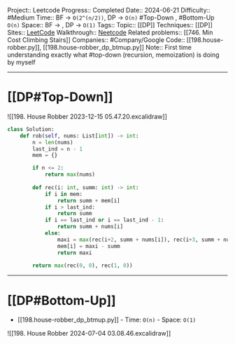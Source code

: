 Project:: Leetcode
Progress:: Completed
Date:: 2024-06-21
Difficulty:: #Medium
Time:: BF -> `O(2^(n/2))`, DP -> `O(n)` #Top-Down , #Bottom-Up `O(n)`
Space:: BF -> , DP -> `O(1)`
Tags:: 
Topic:: [[DP]]
Techniques:: [[DP]]
Sites:: [LeetCode](https://leetcode.com/problems/house-robber/submissions/)
Walkthrough:: [Neetcode](https://www.youtube.com/watch?v=73r3KWiEvyk)
Related problems:: [[746. Min Cost Climbing Stairs]]
Companies:: #Company/Google
Code:: [[198.house-robber.py]], [[198.house-robber_dp_btmup.py]]
Note:: First time understanding exactly what #top-down (recursion, memoization) is doing by myself

---
# [[DP#Top-Down]]
![[198. House Robber 2023-12-15 05.47.20.excalidraw]]
```python
class Solution:
    def rob(self, nums: List[int]) -> int:
        n = len(nums)
        last_ind = n - 1
        mem = {}

        if n <= 2:
            return max(nums)
        
        def rec(i: int, summ: int) -> int:
            if i in mem:
                return summ + mem[i]
            if i > last_ind:
                return summ
            if i == last_ind or i == last_ind - 1:
                return summ + nums[i]                                   
            else:
                maxi = max(rec(i+2, summ + nums[i]), rec(i+3, summ + nums[i]))
                mem[i] = maxi - summ
                return maxi
            
        return max(rec(0, 0), rec(1, 0))
```


---

# [[DP#Bottom-Up]]
- [[198.house-robber_dp_btmup.py]] - Time: `O(n)` - Space: `O(1)`



![[198. House Robber 2024-07-04 03.08.46.excalidraw]]
